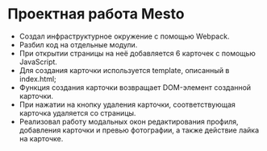 # Проектная работа Mesto

* Создал инфраструктурное окружение с помощью Webpack.
* Разбил код на отдельные модули.
* При открытии страницы на неё добавляется 6 карточек с помощью JavaScript.
* Для создания карточки используется template, описанный в index.html;
* Функция создания карточки возвращает DOM-элемент созданной карточки.
* При нажатии на кнопку удаления карточки, соответствующая карточка удаляется со страницы.
* Реализовал работу модальных окон редактирования профиля, добавления карточки и превью фотографии, а также действие лайка на карточке.